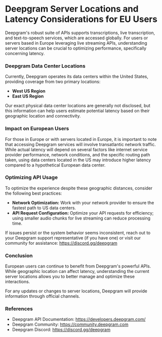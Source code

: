 # Deepgram Server Locations and Latency Considerations for EU Users

Deepgram's robust suite of APIs supports transcriptions, live transcription, and text-to-speech services, which are accessed globally. For users or servers based in Europe leveraging live streaming APIs, understanding server locations can be crucial to optimizing performance, specifically concerning latency.

### Deepgram Data Center Locations

Currently, Deepgram operates its data centers within the United States, providing coverage from two primary locations:

- **West US Region**
- **East US Region**

Our exact physical data center locations are generally not disclosed, but this information can help users estimate potential latency based on their geographic location and connectivity.

### Impact on European Users

For those in Europe or with servers located in Europe, it is important to note that accessing Deepgram services will involve transatlantic network traffic. While actual latency will depend on several factors like internet service provider performance, network conditions, and the specific routing path taken, using data centers located in the US may introduce higher latency compared to a hypothetical European data center.

### Optimizing API Usage

To optimize the experience despite these geographic distances, consider the following best practices:

- **Network Optimization:** Work with your network provider to ensure the fastest path to US data centers.
- **API Request Configuration:** Optimize your API requests for efficiency; using smaller audio chunks for live streaming can reduce processing time.

If issues persist or the system behavior seems inconsistent, reach out to your Deepgram support representative (if you have one) or visit our community for assistance: https://discord.gg/deepgram

### Conclusion

European users can continue to benefit from Deepgram's powerful APIs. While geographic location can affect latency, understanding the current server locations allows you to better manage and optimize these interactions.

For any updates or changes to server locations, Deepgram will provide information through official channels.

### References

- Deepgram API Documentation: https://developers.deepgram.com/
- Deepgram Community: https://community.deepgram.com
- Deepgram Discord: https://discord.gg/deepgram